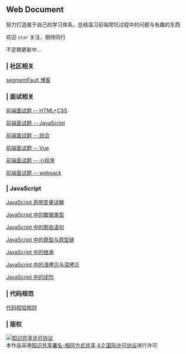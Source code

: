 ## Web Document

努力打造属于自己的学习体系，总结温习前端爬坑过程中的问题与有趣的东西

欢迎 `star` 关注，期待同行

不定期更新中…

### | 社区相关

[segmentFault 博客](https://segmentfault.com/u/youdangde_5c8b208a23f95/articles)

### | 面试相关

[前端面试题 -- HTML+CSS](https://github.com/ltadpoles/web-document/issues/2)

[前端面试题 -- JavaScript](https://github.com/ltadpoles/web-document/issues/3)

[前端面试题 -- 综合](https://github.com/ltadpoles/web-document/issues/4)

[前端面试题 -- Vue](https://github.com/ltadpoles/web-document/issues/5)

[前端面试题 -- 小程序](https://github.com/ltadpoles/web-document/issues/6)

[前端面试题 -- webpack](https://github.com/ltadpoles/web-document/issues/7)

### | JavaScript

[JavaScript 声明变量详解](https://github.com/ltadpoles/web-document/issues/8)

[JavaScript 中的数据类型](https://github.com/ltadpoles/web-document/issues/9)

[JavaScript 中的那些语句](https://github.com/ltadpoles/web-document/issues/10)

[JavaScript 中的原型与原型链](https://github.com/ltadpoles/web-document/issues/11)

[JavaScript 中的继承](https://github.com/ltadpoles/web-document/issues/12)

[JavaScript 中的浅拷贝与深拷贝](https://github.com/ltadpoles/web-document/issues/14)

[JavaScript 中的闭包](https://github.com/ltadpoles/web-document/issues/15)

### | 代码规范

[代码校验规则](https://github.com/ltadpoles/web-document/tree/master/Other/eslint)

### | 版权

<a rel="license" href="http://creativecommons.org/licenses/by-sa/4.0/"><img alt="知识共享许可协议" style="border-width:0" src="https://i.creativecommons.org/l/by-sa/4.0/88x31.png" /></a><br />本<span xmlns:dct="http://purl.org/dc/terms/" href="http://purl.org/dc/dcmitype/Text" rel="dct:type">作品</span>采用<a rel="license" href="http://creativecommons.org/licenses/by-sa/4.0/">知识共享署名-相同方式共享 4.0 国际许可协议</a>进行许可
